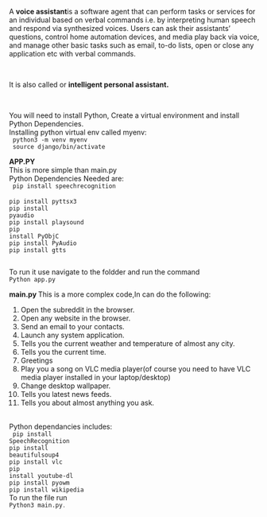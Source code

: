 <p>A <b> voice assistant</b>is a software agent that can perform tasks or services for an individual
based on verbal commands i.e. by interpreting human speech and respond via synthesized voices. Users can ask their assistants’
questions, control home automation devices, and media play
back via voice, and manage other basic tasks such as email, to-do lists, open or close any application etc with verbal
commands.</p>
<br>
<p>
It is also called  or <b>intelligent personal assistant. </b>
</p> <br>
<p>You will need to install Python, Create a virtual environment and install Python Dependencies.
<br>
Installing python virtual env called myenv:<br>
  <code> python3 -m venv myenv</code><br>
<code> source django/bin/activate</code></p>
<p>
  
  <b> APP.PY</b> <br> This  is more simple than main.py<br>
  Python Dependencies Needed are:<br>
<code>
pip install speechrecognition </code><br>
<code>pip install pyttsx3 </code><br>
<code>pip install pyaudio </code><br>
<code>pip install playsound </code><br>
<code>pip install PyObjC </code><br>
<code>pip install PyAudio </code><br>
<code>pip install gtts<br>
  </code>
  
To run it use navigate to the foldder and run the command <br><code>Python app.py</code></p>

<p>
  <b> main.py </b>
  This is a more complex code,In can do the following:
  <br>
  
 1. Open the subreddit in the browser.<br>
2. Open any website in the browser.<br>
3. Send an email to your contacts.<br>
4. Launch any system application.<br>
5. Tells you the current weather and temperature of almost any city.<br>
6. Tells you the current time.<br>
7. Greetings<br>
8. Play you a song on VLC media player(of course you need to have VLC media player installed in your laptop/desktop)<br>
9. Change desktop wallpaper.<br>
10. Tells you latest news feeds.<br>
11. Tells you about almost anything you ask.<br>
  
  <br> Python dependancies includes:<br>
<code> pip install SpeechRecognition
 </code><br>
<code>pip install beautifulsoup4</code><br>
<code>pip install vlc</code><br>
<code>pip install youtube-dl</code><br>
<code>pip install pyowm</code><br>
<code>pip install wikipedia</code><br>
    To run the file run <code> Python3 main.py<code>. 
    </p>
